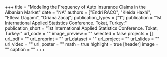 +++
title = "Modeling the Frequency of Auto Insurance Claims in the Albanian Market"
date = "NA"
authors = ["Endri RACO", "Kleida Haxhi", "Etleva Llagami", "Oriana Zacaj"]
publication_types = ["1"]
publication = "1st International Applied Statistics Conference.  Tokat, Turkey:"
publication_short = "1st International Applied Statistics Conference.  Tokat, Turkey:"
url_code = ""
image_preview = ""
selected = false
projects = []
url_pdf = ""
url_preprint = ""
url_dataset = ""
url_project = ""
url_slides = ""
url_video = ""
url_poster = ""
math = true
highlight = true
[header]
image = ""
caption = ""
+++
